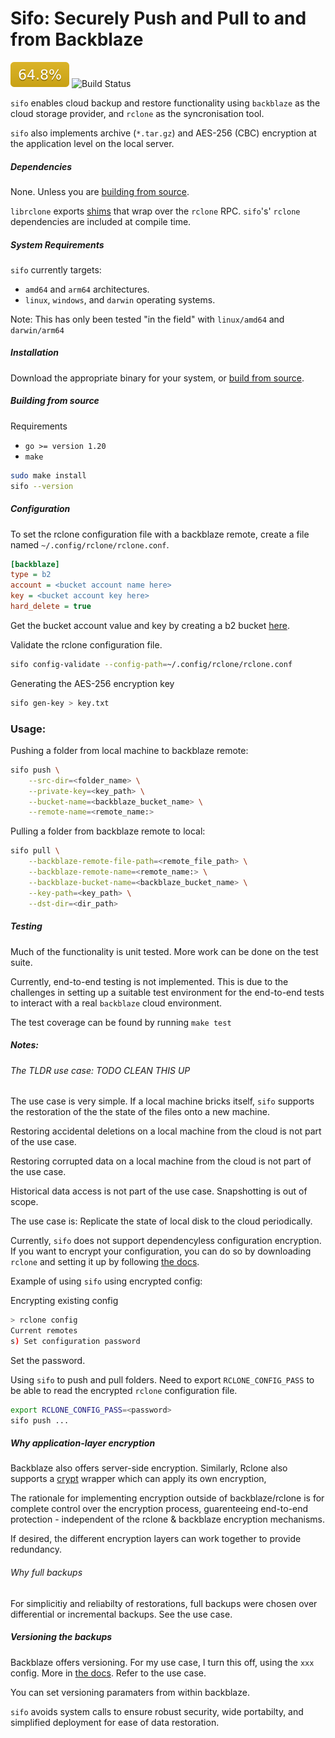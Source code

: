 # Sifo: Securely Push and Pull to and from Backblaze

![Coverage Badge](coverage/coverage.svg)
![Build Status](https://img.shields.io/github/actions/workflow/status/Scott-Simmons/backup-system/ci.yml?branch=main)

`sifo` enables cloud backup and restore functionality using `backblaze` as the cloud storage provider, and `rclone` as the syncronisation tool.

`sifo` also implements archive (`*.tar.gz`) and AES-256 (CBC) encryption at the application level on the local server.

##### Dependencies

None. Unless you are [building from source]().

`librclone` exports [shims](https://github.com/rclone/rclone/blob/master/librclone/librclone/librclone.go) that wrap over the `rclone` RPC. `sifo`'s' `rclone` dependencies are included at compile time.

##### System Requirements

`sifo` currently targets:

- `amd64` and `arm64` architectures.
- `linux`, `windows`, and `darwin` operating systems.

Note: This has only been tested "in the field" with `linux/amd64` and `darwin/arm64`

##### Installation

Download the appropriate binary for your system, or [build from source]().

##### Building from source

Requirements

- `go >= version 1.20`
- `make`

```bash
sudo make install
sifo --version
```

##### Configuration

To set the rclone configuration file with a backblaze remote, create a file named `~/.config/rclone/rclone.conf`.

```ini
[backblaze]
type = b2
account = <bucket account name here> 
key = <bucket account key here>
hard_delete = true
```

Get the bucket account value and key by creating a b2 bucket [here](https://secure.backblaze.com).

Validate the rclone configuration file.
```bash
sifo config-validate --config-path=~/.config/rclone/rclone.conf           
```

Generating the AES-256 encryption key
```bash
sifo gen-key > key.txt
```

### Usage:

Pushing a folder from local machine to backblaze remote:
```bash
sifo push \
    --src-dir=<folder_name> \
    --private-key=<key_path> \
    --bucket-name=<backblaze_bucket_name> \
    --remote-name=<remote_name:>
```

Pulling a folder from backblaze remote to local:
```bash
sifo pull \
    --backblaze-remote-file-path=<remote_file_path> \
    --backblaze-remote-name=<remote_name:> \
    --backblaze-bucket-name=<backblaze_bucket_name> \
    --key-path=<key_path> \
    --dst-dir=<dir_path>
```

##### Testing

Much of the functionality is unit tested. More work can be done on the test suite.

Currently, end-to-end testing is not implemented. This is due to the challenges in setting up a suitable test environment for the end-to-end tests to interact with a real `backblaze` cloud environment.

The test coverage can be found by running `make test`

##### Notes:

###### The TLDR use case: TODO CLEAN THIS UP

The use case is very simple. If a local machine bricks itself, `sifo` supports the restoration of the the state of the files onto a new machine.

Restoring accidental deletions on a local machine from the cloud is not part of the use case.

Restoring corrupted data on a local machine from the cloud is not part of the use case.

Historical data access is not part of the use case. Snapshotting is out of scope.

The use case is: Replicate the state of local disk to the cloud periodically.

Currently, `sifo` does not support dependencyless configuration encryption. If you want to encrypt your configuration, you can do so by downloading `rclone` and setting it up by following [the docs](https://rclone.org/docs/#configuration-encryption).

Example of using `sifo` using encrypted config:

Encrypting existing config
```bash
> rclone config
Current remotes
s) Set configuration password
```

Set the password.

Using `sifo` to push and pull folders. Need to export `RCLONE_CONFIG_PASS` to be able to read the encrypted `rclone` configuration file.
```bash
export RCLONE_CONFIG_PASS=<password>
sifo push ...
```

##### Why application-layer encryption

Backblaze also offers server-side encryption. Similarly, Rclone also supports a [crypt](https://rclone.org/crypt/) wrapper which can apply its own encryption, 

The rationale for implementing encryption outside of backblaze/rclone is for complete control over the encryption process, guarenteeing end-to-end protection - independent of the rclone & backblaze encryption mechanisms.

If desired, the different encryption layers can work together to provide redundancy.

###### Why full backups

For simplicitiy and reliabilty of restorations, full backups were chosen over differential or incremental backups. See the use case.

##### Versioning the backups

Backblaze offers versioning. For my use case, I turn this off, using the `xxx` config. More in [the docs](). Refer to the use case.

You can set versioning paramaters from within backblaze.


`sifo` avoids system calls to ensure robust security, wide portabilty, and simplified deployment for ease of data restoration.


